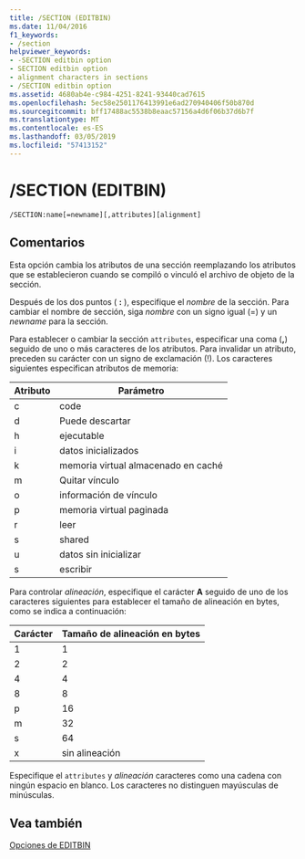 ```yaml
---
title: /SECTION (EDITBIN)
ms.date: 11/04/2016
f1_keywords:
- /section
helpviewer_keywords:
- -SECTION editbin option
- SECTION editbin option
- alignment characters in sections
- /SECTION editbin option
ms.assetid: 4680ab4e-c984-4251-8241-93440cad7615
ms.openlocfilehash: 5ec58e2501176413991e6ad270940406f50b870d
ms.sourcegitcommit: bff17488ac5538b8eaac57156a4d6f06b37d6b7f
ms.translationtype: MT
ms.contentlocale: es-ES
ms.lasthandoff: 03/05/2019
ms.locfileid: "57413152"
---
```

# <a name="section-editbin"></a>/SECTION (EDITBIN)

```
/SECTION:name[=newname][,attributes][alignment]
```

## <a name="remarks"></a>Comentarios

Esta opción cambia los atributos de una sección reemplazando los atributos que se establecieron cuando se compiló o vinculó el archivo de objeto de la sección.

Después de los dos puntos ( **:** ), especifique el *nombre* de la sección. Para cambiar el nombre de sección, siga *nombre* con un signo igual (=) y un *newname* para la sección.

Para establecer o cambiar la sección `attributes`, especificar una coma (**,**) seguido de uno o más caracteres de los atributos. Para invalidar un atributo, preceden su carácter con un signo de exclamación (!). Los caracteres siguientes especifican atributos de memoria:

|Atributo|Parámetro|
|---------------|-------------|
|c|code|
|d|Puede descartar|
|h|ejecutable|
|i|datos inicializados|
|k|memoria virtual almacenado en caché|
|m|Quitar vínculo|
|o|información de vínculo|
|p|memoria virtual paginada|
|r|leer|
|s|shared|
|u|datos sin inicializar|
|s|escribir|

Para controlar *alineación*, especifique el carácter **A** seguido de uno de los caracteres siguientes para establecer el tamaño de alineación en bytes, como se indica a continuación:

|Carácter|Tamaño de alineación en bytes|
|---------------|-----------------------------|
|1|1|
|2|2|
|4|4|
|8|8|
|p|16|
|m|32|
|s|64|
|x|sin alineación|

Especifique el `attributes` y *alineación* caracteres como una cadena con ningún espacio en blanco. Los caracteres no distinguen mayúsculas de minúsculas.

## <a name="see-also"></a>Vea también

[Opciones de EDITBIN](../../build/reference/editbin-options.md)
